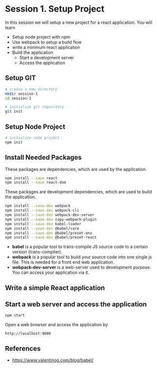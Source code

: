# Session 1. Setup Project

In this session we will setup a new project for a react application.
You will learn
- Setup node project with npm
- Use webpack to setup a build flow
- write a minimum react application
- Build the application
  - Start a development server
  - Access the application


## Setup GIT
```sh
# create a new directory
mkdir session-1
cd session-1

# initialize git repository
git init
```


## Setup Node Project
```sh
# initialize node project
npm init
```

## Install Needed Packages
These packages are dependencies, which are used by the application.

```sh
npm install --save react
npm install --save react-dom
```


These packages are development dependencies, which are used to build the application.

```sh
npm install --save-dev webpack
npm install --save-dev webpack-cli
npm install --save-dev webpack-dev-server
npm install --save-dev copy-webpack-plugin
npm install --save-dev babel-loader
npm install --save-dev @babel/core
npm install --save-dev @babel/preset-env
npm install --save-dev @babel/preset-react
```

- **babel** is a popular tool to trans-compile JS source code to a certain version (trans-compiler).
- **webpack** is a popular tool to build your source code into one single js file. This is needed for a front end web application.
- **webpack-dev-server** is a web-server used to development purpose. You can access your application via it.



## Write a simple React application



## Start a web server and access the application

```sh
npm start
```

Open a web browser and access the application by

```
http://localhost:9000
```

## References

- https://www.valentinog.com/blog/babel/

